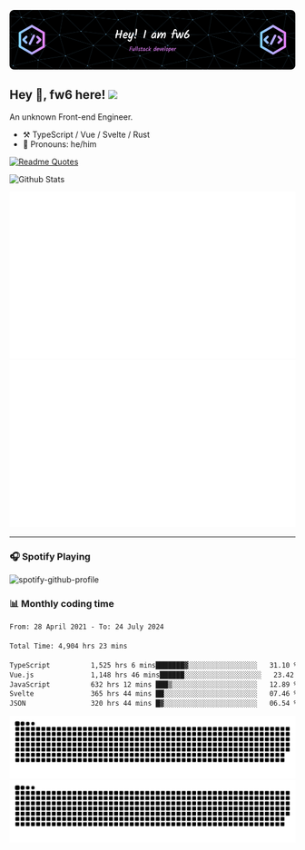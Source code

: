 ![Header](github-header-image.png)

## Hey 👋, fw6 here! <img src="https://github.githubassets.com/images/mona-whisper.gif" height="24" />


An unknown Front-end Engineer.

-   :hammer_and_pick: TypeScript / Vue / Svelte / Rust
-   :man: Pronouns: he/him


[![Readme Quotes](https://quotes-github-readme.vercel.app/api?type=horizontal&theme=algolia)](https://github.com/piyushsuthar/github-readme-quotes)



![Github Stats](https://github-readme-stats.vercel.app/api?username=fw6&bg_color=30,e96443,904e95&title_color=fff&text_color=fff)

![](https://raw.githubusercontent.com/fw6/github-stats-transparent/output/generated/overview.svg)
![](https://raw.githubusercontent.com/fw6/github-stats-transparent/output/generated/languages.svg)


---

### 🎧 Spotify Playing

<!-- ![spotify-github-profile](/img/default.svg) -->

![spotify-github-profile](https://spotify-github-profile.vercel.app/api/view.svg?uid=r6wn4hdvypv0lkzyrj0e0pjct&cover_image=true&theme=default&show_offline=true&background_color=9a10ad&interchange=true&bar_color_cover=true)



### :bar_chart: Monthly coding time 

<!--START_SECTION:waka-->

```txt
From: 28 April 2021 - To: 24 July 2024

Total Time: 4,904 hrs 23 mins

TypeScript          1,525 hrs 6 mins███████▓░░░░░░░░░░░░░░░░░   31.10 %
Vue.js              1,148 hrs 46 mins██████░░░░░░░░░░░░░░░░░░░   23.42 %
JavaScript          632 hrs 12 mins ███▒░░░░░░░░░░░░░░░░░░░░░   12.89 %
Svelte              365 hrs 44 mins ██░░░░░░░░░░░░░░░░░░░░░░░   07.46 %
JSON                320 hrs 44 mins █▓░░░░░░░░░░░░░░░░░░░░░░░   06.54 %
```

<!--END_SECTION:waka-->




![github contribution grid snake animation](https://raw.githubusercontent.com/platane/platane/output/github-contribution-grid-snake-dark.svg#gh-dark-mode-only)![github contribution grid snake animation](https://raw.githubusercontent.com/platane/platane/output/github-contribution-grid-snake.svg#gh-light-mode-only)
